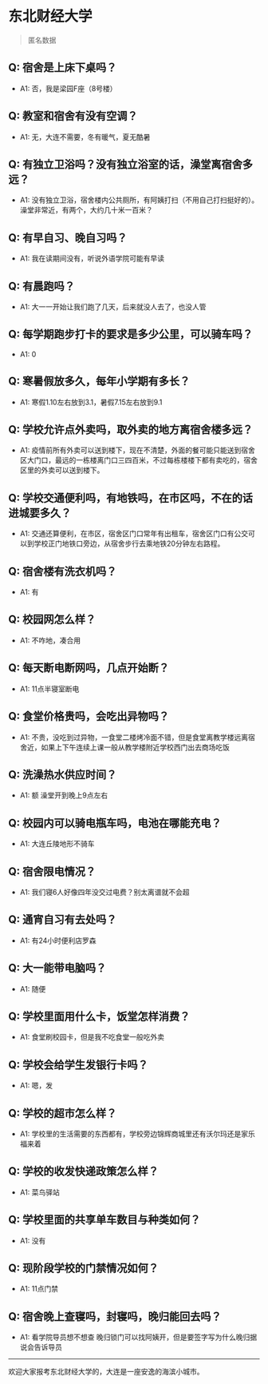 # 东北财经大学

> 匿名数据

## Q: 宿舍是上床下桌吗？

- A1: 否，我是梁园F座（8号楼）

## Q: 教室和宿舍有没有空调？

- A1: 无，大连不需要，冬有暖气，夏无酷暑

## Q: 有独立卫浴吗？没有独立浴室的话，澡堂离宿舍多远？

- A1: 没有独立卫浴，宿舍楼内公共厕所，有阿姨打扫（不用自己打扫挺好的）。澡堂非常近，有两个，大约几十米一百米？

## Q: 有早自习、晚自习吗？

- A1: 我在读期间没有，听说外语学院可能有早读

## Q: 有晨跑吗？

- A1: 大一一开始让我们跑了几天，后来就没人去了，也没人管

## Q: 每学期跑步打卡的要求是多少公里，可以骑车吗？

- A1: 0

## Q: 寒暑假放多久，每年小学期有多长？

- A1: 寒假1.10左右放到3.1，暑假7.15左右放到9.1

## Q: 学校允许点外卖吗，取外卖的地方离宿舍楼多远？

- A1: 疫情前所有外卖可以送到楼下，现在不清楚，外面的餐可能只能送到宿舍区大门口，最远的一栋楼离门口三四百米，不过每栋楼楼下都有卖吃的，宿舍区里的外卖可以送到楼下。

## Q: 学校交通便利吗，有地铁吗，在市区吗，不在的话进城要多久？

- A1: 交通还算便利，在市区，宿舍区门口常年有出租车，宿舍区门口有公交可以到学校正门地铁口旁边，从宿舍步行去乘地铁20分钟左右路程。

## Q: 宿舍楼有洗衣机吗？

- A1: 有

## Q: 校园网怎么样？

- A1: 不咋地，凑合用

## Q: 每天断电断网吗，几点开始断？

- A1: 11点半寝室断电

## Q: 食堂价格贵吗，会吃出异物吗？

- A1: 不贵，没吃到过异物，一食堂二楼烤冷面不错，但是食堂离教学楼远离宿舍近，如果上下午连续上课一般从教学楼附近学校西门出去商场吃饭

## Q: 洗澡热水供应时间？

- A1: 额 澡堂开到晚上9点左右

## Q: 校园内可以骑电瓶车吗，电池在哪能充电？

- A1: 大连丘陵地形不骑车

## Q: 宿舍限电情况？

- A1: 我们寝6人好像四年没交过电费？别太离谱就不会超

## Q: 通宵自习有去处吗？

- A1: 有24小时便利店罗森

## Q: 大一能带电脑吗？

- A1: 随便

## Q: 学校里面用什么卡，饭堂怎样消费？

- A1: 食堂刷校园卡，但是我不吃食堂一般吃外卖

## Q: 学校会给学生发银行卡吗？

- A1: 嗯，发

## Q: 学校的超市怎么样？

- A1: 学校里的生活需要的东西都有，学校旁边锦辉商城里还有沃尔玛还是家乐福来着

## Q: 学校的收发快递政策怎么样？

- A1: 菜鸟驿站

## Q: 学校里面的共享单车数目与种类如何？

- A1: 没有

## Q: 现阶段学校的门禁情况如何？

- A1: 11点门禁

## Q: 宿舍晚上查寝吗，封寝吗，晚归能回去吗？

- A1: 看学院导员想不想查 晚归锁门可以找阿姨开，但是要签字写为什么晚归据说会告诉导员

***

欢迎大家报考东北财经大学的，大连是一座安逸的海滨小城市。